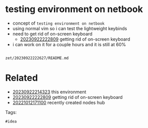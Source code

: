 # testing environment on netbook

- concept of `testing environment on netbook`
- using normal vim so i can test the lightweight keybinds
- need to get rid of on-screen keyboard
  - [20230922222809](/zet/20230922222809/README.md) getting rid of on-screen keyboard
- i can work on it for a couple hours and it is still at 60%

```
```

` zet/20230922222627/README.md `

# Related

- [20230922214323](/zet/20230922214323/README.md) this environment
- [20230922222809](/zet/20230922222809/README.md) getting rid of on-screen keyboard
- [20221012171100](/zet/20221012171100/README.md) recently created nodes hub

Tags:

    #idea
